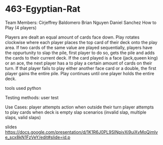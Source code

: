 # 463-Egyptian-Rat

Team Members:
Cirjeffrey Baldomero
Brian Nguyen
Daniel Sanchez
How to Play (4 players)

Players are dealt an equal amount of cards face down. Play rotates clockwise where each player places the top card of their deck onto the play area. If two cards of the same value are played sequentially, players have the oppurtunity to slap the pile, first player to do so, gets the pile and adds the cards to their current deck. If the card played is a face (jack,queen king) or an ace, the next player has a to play a certain amount of cards on their turn. If that player fails to play either another face card or a double, the first player gains the entire pile. Play continues until one player holds the entire deck. 
  
tools used 
python

Testing methods:
user test

Use Cases:
player attempts action when outside their turn
player attempts to play cards when deck is empty
slap scenarios (invalid slap, multiple slaps, valid slaps)

slides 
https://docs.google.com/presentation/d/1K1R6J0PL9SINpivXi9uiXvMoQimlve_scx8kN1FzVeY/edit#slide=id.p
